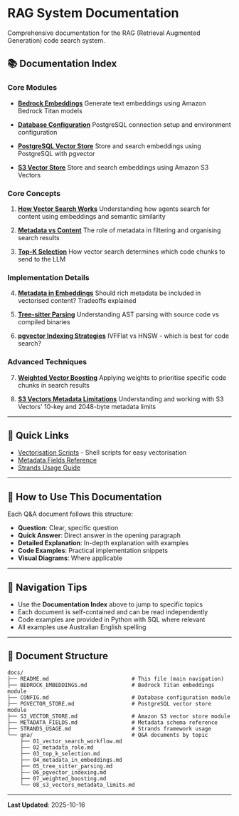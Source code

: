 # RAG System Documentation

Comprehensive documentation for the RAG (Retrieval Augmented Generation) code search system.

## 📚 Documentation Index

### Core Modules
- **[Bedrock Embeddings](./BEDROCK_EMBEDDINGS.md)**
  Generate text embeddings using Amazon Bedrock Titan models

- **[Database Configuration](./CONFIG.md)**
  PostgreSQL connection setup and environment configuration

- **[PostgreSQL Vector Store](./PGVECTOR_STORE.md)**
  Store and search embeddings using PostgreSQL with pgvector

- **[S3 Vector Store](./S3_VECTOR_STORE.md)**
  Store and search embeddings using Amazon S3 Vectors

### Core Concepts
1. **[How Vector Search Works](./qna/01_vector_search_workflow.md)**
   Understanding how agents search for content using embeddings and semantic similarity

2. **[Metadata vs Content](./qna/02_metadata_role.md)**
   The role of metadata in filtering and organising search results

3. **[Top-K Selection](./qna/03_top_k_selection.md)**
   How vector search determines which code chunks to send to the LLM

### Implementation Details
4. **[Metadata in Embeddings](./qna/04_metadata_in_embeddings.md)**
   Should rich metadata be included in vectorised content? Tradeoffs explained

5. **[Tree-sitter Parsing](./qna/05_tree_sitter_parsing.md)**
   Understanding AST parsing with source code vs compiled binaries

6. **[pgvector Indexing Strategies](./qna/06_pgvector_indexing.md)**
   IVFFlat vs HNSW - which is best for code search?

### Advanced Techniques
7. **[Weighted Vector Boosting](./qna/07_weighted_boosting.md)**
   Applying weights to prioritise specific code chunks in search results

8. **[S3 Vectors Metadata Limitations](./qna/08_s3_vectors_metadata_limits.md)**
   Understanding and working with S3 Vectors' 10-key and 2048-byte metadata limits

---

## 🚀 Quick Links

- [Vectorisation Scripts](../scripts/README.md) - Shell scripts for easy vectorisation
- [Metadata Fields Reference](./METADATA_FIELDS.md)
- [Strands Usage Guide](./STRANDS_USAGE.md)

---

## 📖 How to Use This Documentation

Each Q&A document follows this structure:
- **Question**: Clear, specific question
- **Quick Answer**: Direct answer in the opening paragraph
- **Detailed Explanation**: In-depth explanation with examples
- **Code Examples**: Practical implementation snippets
- **Visual Diagrams**: Where applicable

---

## 🔄 Navigation Tips

- Use the **Documentation Index** above to jump to specific topics
- Each document is self-contained and can be read independently
- Code examples are provided in Python with SQL where relevant
- All examples use Australian English spelling

---

## 📝 Document Structure

```
docs/
├── README.md                          # This file (main navigation)
├── BEDROCK_EMBEDDINGS.md              # Bedrock Titan embeddings module
├── CONFIG.md                          # Database configuration module
├── PGVECTOR_STORE.md                  # PostgreSQL vector store module
├── S3_VECTOR_STORE.md                 # Amazon S3 vector store module
├── METADATA_FIELDS.md                 # Metadata schema reference
├── STRANDS_USAGE.md                   # Strands framework usage
└── qna/                               # Q&A documents by topic
    ├── 01_vector_search_workflow.md
    ├── 02_metadata_role.md
    ├── 03_top_k_selection.md
    ├── 04_metadata_in_embeddings.md
    ├── 05_tree_sitter_parsing.md
    ├── 06_pgvector_indexing.md
    ├── 07_weighted_boosting.md
    └── 08_s3_vectors_metadata_limits.md
```

---

**Last Updated**: 2025-10-16
